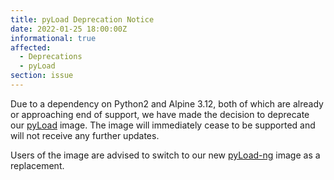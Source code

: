 ```yaml
---
title: pyLoad Deprecation Notice
date: 2022-01-25 18:00:00Z
informational: true
affected:
  - Deprecations
  - pyLoad
section: issue
---
```


Due to a dependency on Python2 and Alpine 3.12, both of which are already or approaching end of support, we have made the decision to deprecate our [pyLoad](https://github.com/linuxserver/docker-pyload) image. The image will immediately cease to be supported and will not receive any further updates.

Users of the image are advised to switch to our new [pyLoad-ng](https://github.com/linuxserver/docker-pyload-ng/) image as a replacement.
